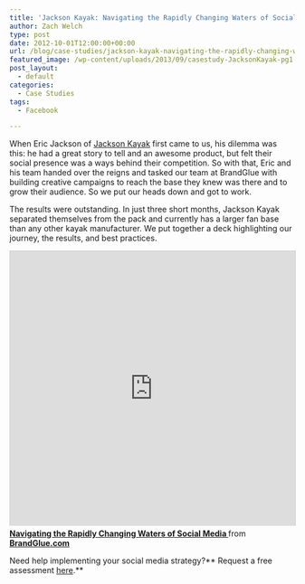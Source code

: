 ```yaml
---
title: 'Jackson Kayak: Navigating the Rapidly Changing Waters of Social Media'
author: Zach Welch
type: post
date: 2012-10-01T12:00:00+00:00
url: /blog/case-studies/jackson-kayak-navigating-the-rapidly-changing-waters-of-social-media
featured_image: /wp-content/uploads/2013/09/casestudy-JacksonKayak-pg1.jpg
post_layout:
  - default
categories:
  - Case Studies
tags:
  - Facebook

---
```

When Eric Jackson of <a href="http://jacksonkayak.com/" target="_blank">Jackson Kayak</a> first came to us, his dilemma was this: he had a great story to tell and an awesome product, but felt their social presence was a ways behind their competition. So with that, Eric and his team handed over the reigns and tasked our team at BrandGlue with building creative campaigns to reach the base they knew was there and to grow their audience. So we put our heads down and got to work.

The results were outstanding. In just three short months, Jackson Kayak separated themselves from the pack and currently has a larger fan base than any other kayak manufacturer. We put together a deck highlighting our journey, the results, and best practices.

 <iframe style="border: 1px solid #CCC; border-width: 1px 1px 0; margin-bottom: 5px; max-width: 100%;" src="http://www.slideshare.net/slideshow/embed_code/14172757" width="597" height="486" frameborder="0" marginwidth="0" marginheight="0" scrolling="no" allowfullscreen="allowfullscreen"></iframe>

<div style="margin-bottom: 5px;">
  <strong> <a title="Navigating the Rapidly Changing Waters of Social Media " href="https://www.slideshare.net/brandglue/navigating-the-rapidly-changing-waters-of-social-media" target="_blank">Navigating the Rapidly Changing Waters of Social Media </a> </strong> from <strong><a href="http://www.slideshare.net/brandglue" target="_blank">BrandGlue.com</a></strong>
</div>

<div style="margin-bottom: 5px;">
</div>

Need help implementing your social media strategy?** Request a free assessment [here][1].**

 [1]: http://localhost/brandglue/old-website/free-assessment